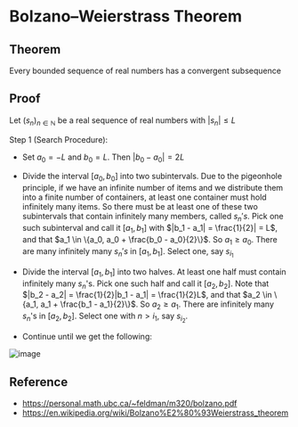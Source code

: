 # Bolzano–Weierstrass Theorem

## Theorem
Every bounded sequence of real numbers has a convergent subsequence

## Proof

Let $(s_n)_{n \in \mathbb{N}}$ be a real sequence of real numbers with $|s_n| \leq L$  

Step 1 (Search Procedure):

- Set $a_0 = -L$ and $b_0 = L$. Then $|b_0 - a_0| = 2L$

- Divide the interval $[a_0, b_0]$ into two subintervals. Due to the pigeonhole principle, if we have an infinite number of items and we distribute them into a finite number of containers, at least one container must hold infinitely many items. So there must be at least one of these two subintervals that contain infinitely many members, called $s_n's$. Pick one such subinterval and call it $[a_1, b_1]$ with $|b_1 - a_1| = \frac{1}{2}| = L$, and that $a_1 \in \{a_0, a_0 + \frac{b_0 - a_0}{2}\}$. So $a_1 \geq a_0$. There are many infinitely many $s_n's$ in $[a_1, b_1]$. Select one, say $s_{i_1}$

-  Divide the interval $[a_1, b_1]$ into two halves. At least one half must contain infinitely many $s_n$'s. Pick one such half and call it $[a_2, b_2]$. Note that $|b_2 - a_2| = \frac{1}{2}|b_1 - a_1| = \frac{1}{2}L$, and that $a_2 \in \{a_1, a_1 + \frac{b_1 - a_1}{2}\}$. So $a_2 \geq a_1$. There are infinitely many $s_n$'s in $[a_2, b_2]$. Select one with $n > i_1$, say $s_{i_2}$.

- Continue until we get the following:

![image](https://github.com/user-attachments/assets/8f67b5eb-e17a-4356-92da-ef93ab4083ed)

## Reference
- https://personal.math.ubc.ca/~feldman/m320/bolzano.pdf
- https://en.wikipedia.org/wiki/Bolzano%E2%80%93Weierstrass_theorem
